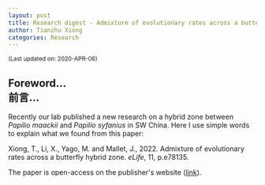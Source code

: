 ```yaml
---
layout: post
title: Research digest - Admixture of evolutionary rates across a butterfly hybrid zone
author: Tianzhu Xiong
categories: Research
---
```

<sub> (Last updated on: 2020-APR-06) </sub>
## Foreword... <br/> 前言...

Recently our lab published a new research on a hybrid zone between *Papilio maackii* and *Papilio syfanius* in SW China. Here I use simple words to explain what we found from this paper:

Xiong, T., Li, X., Yago, M. and Mallet, J., 2022. Admixture of evolutionary rates across a butterfly hybrid zone. *eLife*, 11, p.e78135.

The paper is open-access on the publisher's website ([link](https://doi.org/10.7554/eLife.78135)).
